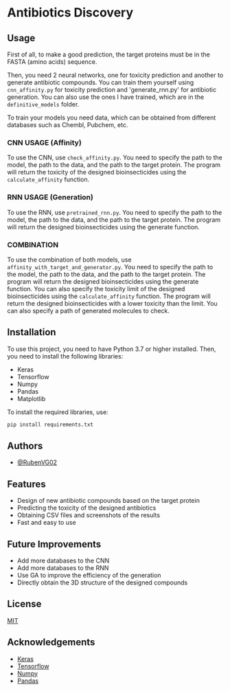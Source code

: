 # Antibiotics Discovery


## Usage

First of all, to make a good prediction, the target proteins must be in the FASTA (amino acids) sequence.

Then, you need 2 neural networks, one for toxicity prediction and another to generate antibiotic compounds. You can train them yourself using `cnn_affinity.py` for toxicity prediction and 'generate_rnn.py' for antibiotic generation. You can also use the ones I have trained, which are in the `definitive_models` folder.

To train your models you need data, which can be obtained from different databases such as Chembl, Pubchem, etc.

### CNN USAGE (Affinity) ###
To use the CNN, use `check_affinity.py`. You need to specify the path to the model, the path to the data, and the path to the target protein. The program will return the toxicity of the designed bioinsecticides using the `calculate_affinity` function.

### RNN USAGE (Generation) ###

To use the RNN, use `pretrained_rnn.py`. You need to specify the path to the model, the path to the data, and the path to the target protein. The program will return the designed bioinsecticides using the generate function.

### COMBINATION ###

To use the combination of both models, use `affinity_with_target_and_generator.py`. You need to specify the path to the model, the path to the data, and the path to the target protein. The program will return the designed bioinsecticides using the generate function. You can also specify the toxicity limit of the designed bioinsecticides using the `calculate_affinity` function. The program will return the designed bioinsecticides with a lower toxicity than the limit. You can also specify a path of generated molecules to check.



## Installation

To use this project, you need to have Python 3.7 or higher installed. Then, you need to install the following libraries:
- Keras
- Tensorflow
- Numpy
- Pandas
- Matplotlib

To install the required libraries, use:

```bash
pip install requirements.txt
```


## Authors

- [@RubenVG02](https://www.github.com/RubenVG02)

## Features

- Design of new antibiotic compounds based on the target protein
- Predicting the toxicity of the designed antibiotics
- Obtaining CSV files and screenshots of the results
- Fast and easy to use

## Future Improvements

- Add more databases to the CNN
- Add more databases to the RNN
- Use GA to improve the efficiency of the generation
- Directly obtain the 3D structure of the designed compounds


## License

[MIT](https://choosealicense.com/licenses/mit/)

## Acknowledgements

- [Keras](https://keras.io/)
- [Tensorflow](https://www.tensorflow.org/)
- [Numpy](https://numpy.org/)
- [Pandas](https://pandas.pydata.org/)


